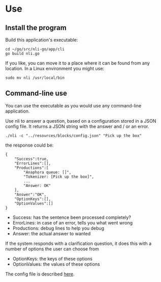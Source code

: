 # Use

## Install the program

Build this application's executable:

```
cd ~/go/src/nli-go/app/cli
go build nli.go
```

If you like, you can move it to a place where it can be found from any location. In a Linux environment you might use:

```
sudo mv nli /usr/local/bin
```

## Command-line use

You can use the executable as you would use any command-line application.

Use nli to answer a question, based on a configuration stored in a JSON config file. It returns a JSON string with the answer and / or an error.

```
./nli -c "../resources/blocks/config.json" "Pick up the box"
```

the response could be:

~~~
{
    "Success":true,
    "ErrorLines":[],
    "Productions":[
        "Anaphora queue: []",
        "Tokenizer: [Pick up the box]",
        ...
        "Answer: OK"
    ],
    "Answer":"OK",
    "OptionKeys":[],
    "OptionValues":[]
}
~~~

* Success: has the sentence been processed completely?
* ErrorLines: in case of an error, tells you what went wrong
* Productions: debug lines to help you debug
* Answer: the actual answer to wanted

If the system responds with a clarification question, it does this with a number of options the user can choose from

* OptionKeys: the keys of these options
* OptionValues: the values of these options

The config file is described [here](doc/manual/knowledge-engineer/config.md).

